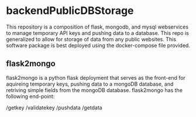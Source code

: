 # backendPublicDBStorage
This repository is a composition of flask, mongodb, and mysql webservices to manage temporary API keys and pushing data to a database.  This repo is generalized to allow for storage of data from any public websites.  This software package is best deployed using the docker-compose file provided.

## flask2mongo
flask2mongo is a python flask deployment that serves as the front-end for aquireing temporary keys, pushing data to a mongoDB database, and retriving simple fields from the mongoDB database.  flask2mongo has the following end-point:

/getkey
/validatekey
/pushdata
/getdata

